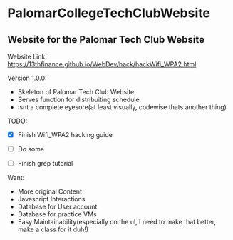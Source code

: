 # PalomarCollegeTechClubWebsite #
## Website for the Palomar Tech Club Website ##
Website Link: https://13thfinance.github.io/WebDev/hack/hackWifi_WPA2.html  

Version 1.0.0: 
* Skeleton of Palomar Tech Club Website  
* Serves function for distribuiting schedule  
* isnt a complete eyesore(at least visually, codewise thats another thing)  

TODO:
- [x] Finish Wifi_WPA2 hacking guide  
- [ ] Do some  
- [ ] Finish grep tutorial  


Want: 
* More original Content  
* Javascript Interactions  
* Database for User account  
* Database for practice VMs  
* Easy Maintainability(especially on the ul, I need to make that better, make a class for it duh!)  
